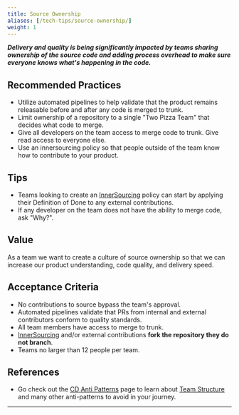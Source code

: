 ```yaml
---
title: Source Ownership
aliases: [/tech-tips/source-ownership/]
weight: 1
---
```


**_Delivery and quality is being significantly impacted by teams sharing
ownership of the source code and adding process overhead to make sure everyone knows
what's happening in the code._**

## Recommended Practices

- Utilize automated pipelines to help validate that the product remains releasable before and after any code is merged to trunk.
- Limit ownership of a repository to a single "Two Pizza Team" that decides what code to merge.
- Give all developers on the team access to merge code to trunk. Give read access to everyone else.
- Use an innersourcing policy so that people outside of the team know how to contribute to your product.

## Tips

- Teams looking to create an [InnerSourcing](../innersource) policy can start by applying their Definition of Done to any external contributions.
- If any developer on the team does not have the ability to merge code, ask "Why?".

## Value

As a team we want to create a culture of source ownership so that we can increase our product understanding, code quality, and delivery speed.

## Acceptance Criteria

- No contributions to source bypass the team's approval.
- Automated pipelines validate that PRs from internal and external contributors conform to quality standards.
- All team members have access to merge to trunk.
- [InnerSourcing](../innersource) and/or external contributions **fork the repository they do not branch**.
- Teams no larger than 12 people per team.

## References

- Go check out the [CD Anti Patterns](../../continuous-delivery/cd-anti-patterns)
  page to learn about [Team Structure](../../continuous-delivery/cd-anti-patterns#team-structure)
  and many other anti-patterns to avoid in your journey.

---
